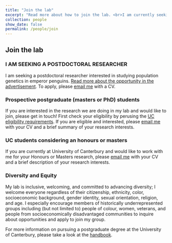 ```yaml
---
title: "Join the lab"
excerpt: "Read more about how to join the lab. <br>I am currently seeking a postdoc to study population genetics in emperor penguins!<br><img src='/images/IMG_3174.JPG' width='500'>"
collection: people
show_date: false
permalink: /people/join
---
```


## Join the lab

### I AM SEEKING A POSTDOCTORAL RESEARCHER

I am seeking a postdoctoral researcher interested in studying population genetics in emperor penguins. [Read more about the opportunity in the advertisement](https://github.com/flanagan-lab/flanagan-lab.github.io/blob/master/pdfs/postdoc_ad_penguins.pdf). To apply, please [email me](sarah.flanagan@canterbury.ac.nz) with a CV.

### Prospective postgraduate (masters or PhD) students

If you are interested in the research we are doing in my lab and would like to join, please get in touch! First check your eligibility by perusing the [UC eligibility requirements](https://www.canterbury.ac.nz/enrol/doctoral/apply/). If you are eligible and interested, please [email me](sarah.flanagan@canterbury.ac.nz) with your CV and a brief summary of your research interests. 

### UC students considering an honours or masters

If you are currently at University of Canterbury and would like to work with me for your Honours or Masters research, please [email me](sarah.flanagan@canterbury.ac.nz) with your CV and a brief description of your research interests.

### Diversity and Equity

My lab is inclusive, welcoming, and committed to advancing diversity; I welcome everyone regardless of their citizenship, ethnicity, color, socioeconomic background, gender identity, sexual orientation, religion, and age. I especially encourage members of historically underrepresented groups including (but not limited to) people of colour, women, veterans, and people from socioeconomically disadvantaged communities to inquire about opportunities and apply to join my group.


For more information on pursuing a postgraduate degree at the University of Canterbury, please take a look at the [handbook](http://www.canterbury.ac.nz/science/schools-and-departments/biological-sciences/postgraduate-study/).
